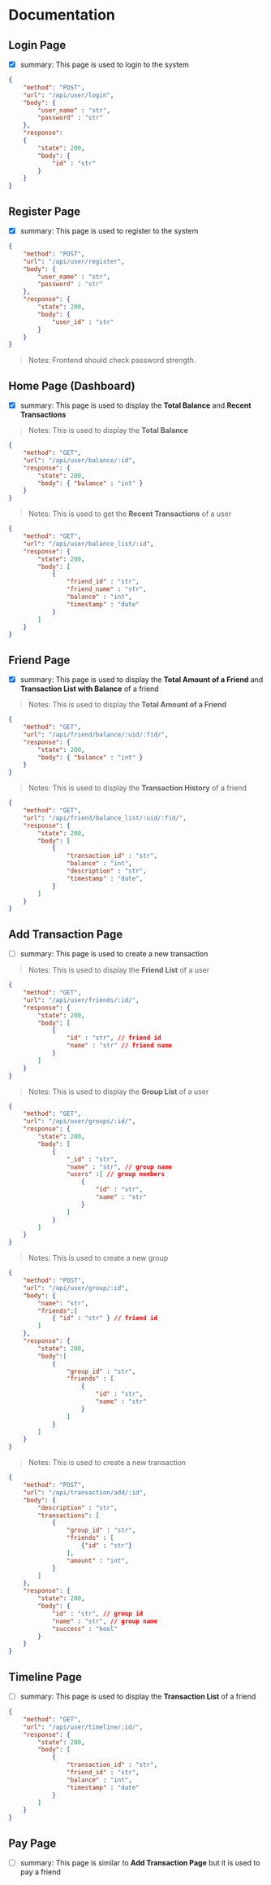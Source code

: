 # Documentation

## Login Page

- [x] summary: This page is used to login to the system

```json
{
    "method": "POST",
    "url": "/api/user/login",
    "body": {
        "user_name" : "str",
        "password" : "str"
    },
    "response":
    {
        "state": 200,
        "body": {
            "id" : "str"
        }
    }
}
```

## Register Page

- [x] summary: This page is used to register to the system

```json
{
    "method": "POST",
    "url": "/api/user/register",
    "body": {
        "user_name" : "str",
        "password" : "str"
    },
    "response": {
        "state": 200,
        "body": {
            "user_id" : "str"
        }
    }
}
```

> Notes: Frontend should check password strength.

## Home Page (Dashboard)

- [x] summary: This page is used to display the **Total Balance** and **Recent Transactions**

> Notes: This is used to display the **Total Balance**

```json
{
    "method": "GET",
    "url": "/api/user/balance/:id",
    "response": {
        "state": 200,
        "body": { "balance" : "int" }
    }
}
```

> Notes: This is used to get the **Recent Transactions** of a user

```json
{
    "method": "GET",
    "url": "/api/user/balance_list/:id",
    "response": {
        "state": 200,
        "body": [
            {
                "friend_id" : "str",
                "friend_name" : "str",
                "balance" : "int",
                "timestamp" : "date"
            }
        ]
    }
}
```

## Friend Page

- [x] summary: This page is used to display the **Total Amount of a Friend** and **Transaction List with Balance** of a friend

> Notes: This is used to display the **Total Amount of a Friend**

```json
{
    "method": "GET",
    "url": "/api/friend/balance/:uid/:fid/",
    "response": {
        "state": 200,
        "body": { "balance" : "int" }
    }
}
```

> Notes: This is used to display the **Transaction History** of a friend

```json
{
    "method": "GET",
    "url": "/api/friend/balance_list/:uid/:fid/",
    "response": {
        "state": 200,
        "body": [
            {
                "transaction_id" : "str",
                "balance" : "int",
                "description" : "str",
                "timestamp" : "date",
            }
        ]
    }
}
```

## Add Transaction Page

- [ ] summary: This page is used to create a new transaction

> Notes: This is used to display the **Friend List** of a user

```json
{
    "method": "GET",
    "url": "/api/user/friends/:id/",
    "response": {
        "state": 200,
        "body": [
            {
                "id" : "str", // friend id
                "name" : "str" // friend name
            }
        ]
    }
}
```

> Notes: This is used to display the **Group List** of a user

```json
{
    "method": "GET",
    "url": "/api/user/groups/:id/",
    "response": {
        "state": 200,
        "body": [
            {
                "_id" : "str",
                "name" : "str", // group name
                "users" :[ // group members
                    {
                        "id" : "str",
                        "name" : "str"
                    }
                ]
            }
        ]
    }
}
```

> Notes: This is used to create a new group

```json
{
    "method": "POST",
    "url": "/api/user/group/:id",
    "body": {
        "name": "str",
        "friends":[
            { "id" : "str" } // friend id
        ]
    },
    "response": {
        "state": 200,
        "body":[
            {
                "group_id" : "str",
                "friends" : [
                    {
                        "id" : "str",
                        "name" : "str"
                    }
                ]
            }
        ]
    }
}
```

> Notes: This is used to create a new transaction

```json
{
    "method": "POST",
    "url": "/api/transaction/add/:id",
    "body": {
        "description" : "str",
        "transactions": [
            {
                "group_id" : "str",
                "friends" : [
                    {"id" : "str"}
                ],
                "amount" : "int",
            }
        ]
    },
    "response": {
        "state": 200,
        "body": {
            "id" : "str", // group id
            "name" : "str", // group name
            "success" : "bool"
        }
    }
}
```

## Timeline Page

- [ ] summary: This page is used to display the **Transaction List** of a friend

```json
{
    "method": "GET",
    "url": "/api/user/timeline/:id/",
    "response": {
        "state": 200,
        "body": [
            {
                "transaction_id" : "str",
                "friend_id" : "str",
                "balance" : "int",
                "timestamp" : "date"
            }
        ]
    }
}
```

## Pay Page

- [ ] summary: This page is similar to **Add Transaction Page** but it is used to pay a friend
